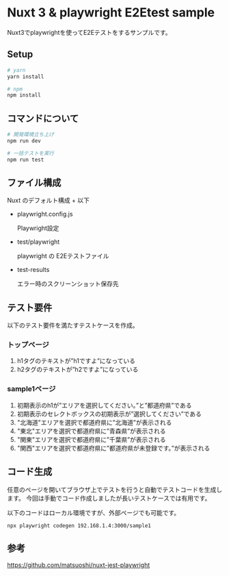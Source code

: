 # Nuxt 3 & playwright E2Etest sample

Nuxt3でplaywrightを使ってE2Eテストをするサンプルです。



## Setup

```bash
# yarn
yarn install

# npm
npm install
```

## コマンドについて

```bash
# 開発環境立ち上げ
npm run dev
```

```bash
# 一括テストを実行
npm run test
```

## ファイル構成

Nuxt のデフォルト構成 + 以下

- playwright.config.js

  Playwright設定


- test/playwright

  playwright の E2Eテストファイル

- test-results

  エラー時のスクリーンショット保存先

## テスト要件

以下のテスト要件を満たすテストケースを作成。

### トップページ

1. h1タグのテキストが”h1ですよ”になっている
2. h2タグのテキストが”h2ですよ”になっている

### sample1ページ

1. 初期表示のh1が”エリアを選択してください。”と”都道府県”である
2. 初期表示のセレクトボックスの初期表示が”選択してください”である
3. "北海道"エリアを選択で都道府県に”北海道”が表示される
4. "東北"エリアを選択で都道府県に”青森県”が表示される
5. "関東"エリアを選択で都道府県に”千葉県”が表示される
6. "関西"エリアを選択で都道府県に”都道府県が未登録です。”が表示される


## コード生成

任意のページを開いてブラウザ上でテストを行うと自動でテストコードを生成します。
今回は手動でコード作成しましたが長いテストケースでは有用です。

以下のコードはローカル環境ですが、外部ページでも可能です。

```
npx playwright codegen 192.168.1.4:3000/sample1
```

## 参考
https://github.com/matsuoshi/nuxt-jest-playwright